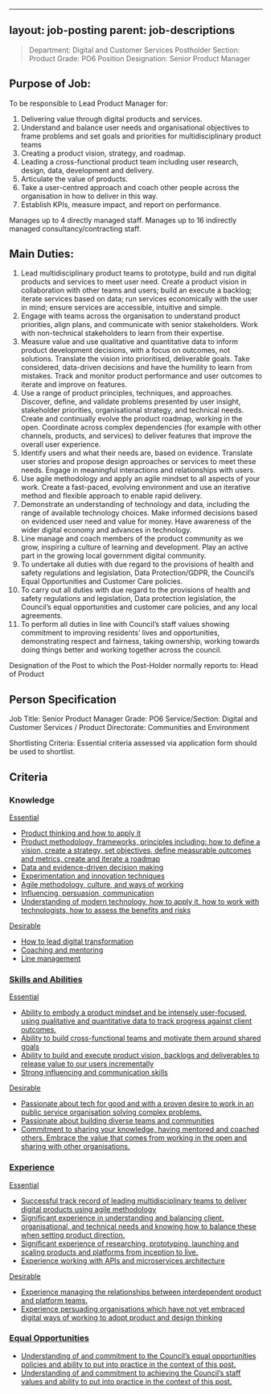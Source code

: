
---
layout: job-posting
parent: job-descriptions
---




>Department: Digital and Customer Services
>Postholder Section: Product 
>Grade: PO6
>Position Designation: Senior Product Manager

## Purpose of Job:
To be responsible to Lead Product Manager for:
1.  Delivering value through digital products and services.    
2.  Understand and balance user needs and organisational objectives to frame problems and set goals and priorities for multidisciplinary product teams    
3.  Creating a product vision, strategy, and roadmap.    
4.  Leading a cross-functional product team including user research, design, data, development and delivery.    
5.  Articulate the value of products.    
6.  Take a user-centred approach and coach other people across the organisation in how to deliver in this way.    
7.  Establish KPIs, measure impact, and report on performance.

Manages up to 4 directly managed staff.
Manages up to 16 indirectly managed consultancy/contracting staff.

## Main Duties:
1.  Lead multidisciplinary product teams to prototype, build and run digital products and services to meet user need. Create a product vision in collaboration with other teams and users; build an execute a backlog; iterate services based on data; run services economically with the user in mind; ensure services are accessible, intuitive and simple.
2.  Engage with teams across the organisation to understand product priorities, align plans, and communicate with senior stakeholders. Work with non-technical stakeholders to learn from their expertise.  
3.  Measure value and use qualitative and quantitative data to inform product development decisions, with a focus on outcomes, not solutions. Translate the vision into prioritised, deliverable goals. Take considered, data-driven decisions and have the humility to learn from mistakes. Track and monitor product performance and user outcomes to iterate and improve on features.  
4.  Use a range of product principles, techniques, and approaches. Discover, define, and validate problems presented by user insight, stakeholder priorities, organisational strategy, and technical needs. Create and continually evolve the product roadmap, working in the open. Coordinate across complex dependencies (for example with other channels, products, and services) to deliver features that improve the overall user experience.  
5.  Identify users and what their needs are, based on evidence. Translate user stories and propose design approaches or services to meet these needs. Engage in meaningful interactions and relationships with users.  
6.  Use agile methodology and apply an agile mindset to all aspects of your work. Create a fast-paced, evolving environment and use an iterative method and flexible approach to enable rapid delivery.  
7.  Demonstrate an understanding of technology and data, including the range of available technology choices. Make informed decisions based on evidenced user need and value for money. Have awareness of the wider digital economy and advances in technology.  
8.  Line manage and coach members of the product community as we grow, inspiring a culture of learning and development. Play an active part in the growing local government digital community.  
9.  To undertake all duties with due regard to the provisions of health and safety regulations and legislation, Data Protection/GDPR, the Council’s Equal Opportunities and Customer Care policies.
10.  To carry out all duties with due regard to the provisions of health and safety regulations and legislation, Data protection legislation, the Council’s equal opportunities and customer care policies, and any local agreements.
11.  To perform all duties in line with Council’s staff values showing commitment to improving residents’ lives and opportunities, demonstrating respect and fairness, taking ownership, working towards doing things better and working together across the council.

Designation of the Post to which the Post-Holder normally reports to: Head of Product

## Person Specification
Job Title: Senior Product Manager
Grade: PO6
Service/Section: Digital and Customer Services / Product
Directorate: Communities and Environment

Shortlisting Criteria: Essential criteria assessed via application form should be used to shortlist.

## Criteria 
### Knowledge
<u>Essential
-   Product thinking and how to apply it    
-   Product methodology, frameworks, principles including: how to define a vision, create a strategy, set objectives, define measurable outcomes and metrics, create and iterate a roadmap    
-   Data and evidence-driven decision making    
-   Experimentation and innovation techniques    
-   Agile methodology, culture, and ways of working    
-   Influencing, persuasion, communication    
-   Understanding of modern technology, how to apply it, how to work with technologists, how to assess the benefits and risks

<u>Desirable
-   How to lead digital transformation    
-   Coaching and mentoring    
-   Line management

### Skills and Abilities
<u>Essential
-   Ability to embody a product mindset and be intensely user-focused, using qualitative and quantitative data to track progress against client outcomes.
-   Ability to build cross-functional teams and motivate them around shared goals
-   Ability to build and execute product vision, backlogs and deliverables to release value to our users incrementally
-   Strong influencing and communication skills

<u>Desirable
-   Passionate about tech for good and with a proven desire to work in an public service organisation solving complex problems.
-   Passionate about building diverse teams and communities   
-   Commitment to sharing your knowledge, having mentored and coached others. Embrace the value that comes from working in the open and sharing with other organisations.  

### Experience
<u>Essential
-   Successful track record of leading multidisciplinary teams to deliver digital products using agile methodology
-   Significant experience in understanding and balancing client, organisational, and technical needs and knowing how to balance these when setting product direction.  
-   Significant experience of researching, prototyping, launching and scaling products and platforms from inception to live.  
-   Experience working with APIs and microservices architecture

<u>Desirable
-   Experience managing the relationships between interdependent product and platform teams.
-   Experience persuading organisations which have not yet embraced digital ways of working to adopt product and design thinking

### Equal Opportunities
-   Understanding of and commitment to the Council’s equal opportunities policies and ability to put into practice in the context of this post.
-   Understanding of and commitment to achieving the Council’s staff values and ability to put into practice in the context of this post.
